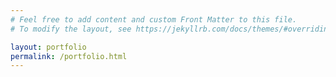 ```yaml
---
# Feel free to add content and custom Front Matter to this file.
# To modify the layout, see https://jekyllrb.com/docs/themes/#overriding-theme-defaults

layout: portfolio
permalink: /portfolio.html
---
```


